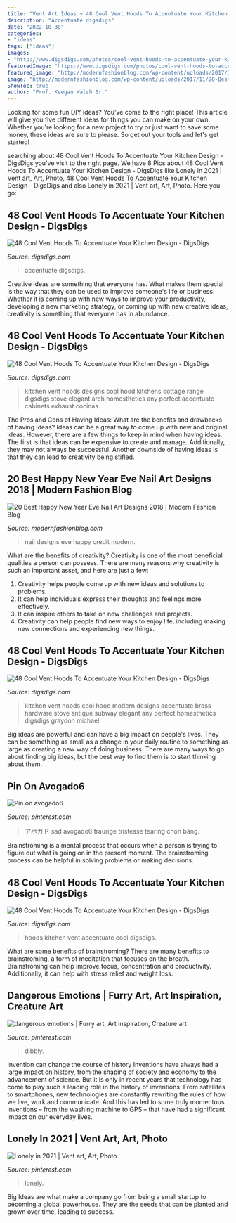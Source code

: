 ```yaml
---
title: "Vent Art Ideas ~ 48 Cool Vent Hoods To Accentuate Your Kitchen Design"
description: "Accentuate digsdigs"
date: "2022-10-30"
categories:
- "ideas"
tags: ["ideas"]
images:
- "http://www.digsdigs.com/photos/cool-vent-hoods-to-accentuate-your-kitchen-design-10-554x833.jpg"
featuredImage: "https://www.digsdigs.com/photos/cool-vent-hoods-to-accentuate-your-kitchen-design-18-554x831.jpg"
featured_image: "http://modernfashionblog.com/wp-content/uploads/2017/11/20-Best-Happy-New-Year-Eve-Nail-Art-Designs-2018-12.gif"
image: "http://modernfashionblog.com/wp-content/uploads/2017/11/20-Best-Happy-New-Year-Eve-Nail-Art-Designs-2018-12.gif"
ShowToc: true
author: "Prof. Keegan Walsh Sr."
---
```



Looking for some fun DIY ideas? You've come to the right place! This article will give you five different ideas for things you can make on your own. Whether you're looking for a new project to try or just want to save some money, these ideas are sure to please. So get out your tools and let's get started!

	

		
searching about 48 Cool Vent Hoods To Accentuate Your Kitchen Design - DigsDigs you've visit to the right page. We have 8 Pics about 48 Cool Vent Hoods To Accentuate Your Kitchen Design - DigsDigs like Lonely in 2021 | Vent art, Art, Photo, 48 Cool Vent Hoods To Accentuate Your Kitchen Design - DigsDigs and also Lonely in 2021 | Vent art, Art, Photo. Here you go:
		
    
## 48 Cool Vent Hoods To Accentuate Your Kitchen Design - DigsDigs

<img loading=lazy src="https://www.digsdigs.com/photos/cool-vent-hoods-to-accentuate-your-kitchen-design-18-554x831.jpg" onerror="this.onerror=null;this.src='https://tse4.mm.bing.net/th?id=OIP.cGfYxCs-L6MG1SdDlRxDJwHaLH&amp;pid=15.1';" alt="48 Cool Vent Hoods To Accentuate Your Kitchen Design - DigsDigs">

_Source: digsdigs.com_

>accentuate digsdigs. 

	

Creative ideas are something that everyone has. What makes them special is the way that they can be used to improve someone's life or business. Whether it is coming up with new ways to improve your productivity, developing a new marketing strategy, or coming up with new creative ideas, creativity is something that everyone has in abundance.

    
## 48 Cool Vent Hoods To Accentuate Your Kitchen Design - DigsDigs

<img loading=lazy src="http://www.digsdigs.com/photos/cool-vent-hoods-to-accentuate-your-kitchen-design-32.jpg" onerror="this.onerror=null;this.src='https://tse2.mm.bing.net/th?id=OIP.GI0WJHR0OUlTXVRSwSADeAHaKI&amp;pid=15.1';" alt="48 Cool Vent Hoods To Accentuate Your Kitchen Design - DigsDigs">

_Source: digsdigs.com_

>kitchen vent hoods designs cool hood kitchens cottage range digsdigs stove elegant arch homesthetics any perfect accentuate cabinets exhaust cocinas. 

	

The Pros and Cons of Having Ideas: What are the benefits and drawbacks of having ideas?
Ideas can be a great way to come up with new and original ideas. However, there are a few things to keep in mind when having ideas. The first is that ideas can be expensive to create and manage. Additionally, they may not always be successful. Another downside of having ideas is that they can lead to creativity being stifled.

    
## 20 Best Happy New Year Eve Nail Art Designs 2018 | Modern Fashion Blog

<img loading=lazy src="http://modernfashionblog.com/wp-content/uploads/2017/11/20-Best-Happy-New-Year-Eve-Nail-Art-Designs-2018-12.gif" onerror="this.onerror=null;this.src='https://tse2.mm.bing.net/th?id=OIP.6JVXiSEnj89Al6gbgjhOowHaJ4&amp;pid=15.1';" alt="20 Best Happy New Year Eve Nail Art Designs 2018 | Modern Fashion Blog">

_Source: modernfashionblog.com_

>nail designs eve happy credit modern. 

	

What are the benefits of creativity?
Creativity is one of the most beneficial qualities a person can possess. There are many reasons why creativity is such an important asset, and here are just a few: 
1. Creativity helps people come up with new ideas and solutions to problems. 
2. It can help individuals express their thoughts and feelings more effectively.
3. It can inspire others to take on new challenges and projects.
4. Creativity can help people find new ways to enjoy life, including making new connections and experiencing new things.

    
## 48 Cool Vent Hoods To Accentuate Your Kitchen Design - DigsDigs

<img loading=lazy src="http://www.digsdigs.com/photos/cool-vent-hoods-to-accentuate-your-kitchen-design-10-554x833.jpg" onerror="this.onerror=null;this.src='https://tse2.mm.bing.net/th?id=OIP.ExjblB5faaH19RMZUh1oxgHaLI&amp;pid=15.1';" alt="48 Cool Vent Hoods To Accentuate Your Kitchen Design - DigsDigs">

_Source: digsdigs.com_

>kitchen vent hoods cool hood modern designs accentuate brass hardware stove antique subway elegant any perfect homesthetics digsdigs graydon michael. 

	

Big ideas are powerful and can have a big impact on people's lives. They can be something as small as a change in your daily routine to something as large as creating a new way of doing business. There are many ways to go about finding big ideas, but the best way to find them is to start thinking about them.

    
## Pin On Avogado6

<img loading=lazy src="https://i.pinimg.com/736x/2e/f9/52/2ef95293846676340921dc5508120cc2.jpg" onerror="this.onerror=null;this.src='https://tse4.mm.bing.net/th?id=OIP.DKcK4kcXLj-jNjXt3NJbkQHaIJ&amp;pid=15.1';" alt="Pin on avogado6">

_Source: pinterest.com_

>アボガド sad avogado6 traurige tristesse tearing chọn bảng. 

	

Brainstroming is a mental process that occurs when a person is trying to figure out what is going on in the present moment. The brainstroming process can be helpful in solving problems or making decisions.

    
## 48 Cool Vent Hoods To Accentuate Your Kitchen Design - DigsDigs

<img loading=lazy src="https://www.digsdigs.com/photos/cool-vent-hoods-to-accentuate-your-kitchen-design-22-554x738.jpg" onerror="this.onerror=null;this.src='https://tse1.mm.bing.net/th?id=OIP.aAu87kUjKMORzcL247RGLgHaJ3&amp;pid=15.1';" alt="48 Cool Vent Hoods To Accentuate Your Kitchen Design - DigsDigs">

_Source: digsdigs.com_

>hoods kitchen vent accentuate cool digsdigs. 

	

What are some benefits of brainstroming?
There are many benefits to brainstroming, a form of meditation that focuses on the breath. Brainstroming can help improve focus, concentration and productivity. Additionally, it can help with stress relief and weight loss.

    
## Dangerous Emotions | Furry Art, Art Inspiration, Creature Art

<img loading=lazy src="https://i.pinimg.com/736x/e9/e3/55/e9e35572bace8984a181b7b004ec2446.jpg" onerror="this.onerror=null;this.src='https://tse2.mm.bing.net/th?id=OIP.RoBG2X5KMHNflU_ZmJBKhgHaLY&amp;pid=15.1';" alt="dangerous emotions | Furry art, Art inspiration, Creature art">

_Source: pinterest.com_

>dibbly. 

	

Invention can change the course of history
Inventions have always had a large impact on history, from the shaping of society and economy to the advancement of science. But it is only in recent years that technology has come to play such a leading role in the history of inventions. From satellites to smartphones, new technologies are constantly rewriting the rules of how we live, work and communicate. And this has led to some truly momentous inventions – from the washing machine to GPS – that have had a significant impact on our everyday lives.

    
## Lonely In 2021 | Vent Art, Art, Photo

<img loading=lazy src="https://i.pinimg.com/736x/da/e9/71/dae9711e6e2f3658966074b9b980d1f3.jpg" onerror="this.onerror=null;this.src='https://tse1.mm.bing.net/th?id=OIP.Lgfbb4PNpe4BorK-R_WLVwHaHa&amp;pid=15.1';" alt="Lonely in 2021 | Vent art, Art, Photo">

_Source: pinterest.com_

>lonely. 

	

Big Ideas are what make a company go from being a small startup to becoming a global powerhouse. They are the seeds that can be planted and grown over time, leading to success.


